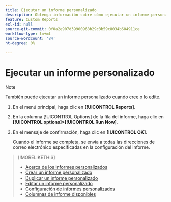 ```yaml
---
title: Ejecutar un informe personalizado
description: Obtenga información sobre cómo ejecutar un informe personalizado inmediatamente.
feature: Custom Reports
exl-id: null
source-git-commit: 0f0a2e907d39900968b29c3b59c8034b604911ce
workflow-type: tm+mt
source-wordcount: '84'
ht-degree: 0%

---
```



# Ejecutar un informe personalizado

>[!NOTE]
>
>También puede ejecutar un informe personalizado cuando [cree](report-create.md) o [lo edite](report-edit.md).

1. En el menú principal, haga clic en **[!UICONTROL Reports]**.
1. En la columna [!UICONTROL Options] de la fila del informe, haga clic en **[!UICONTROL options]>[!UICONTROL Run Now]**.
1. En el mensaje de confirmación, haga clic en **[!UICONTROL OK]**.

   Cuando el informe se completa, se envía a todas las direcciones de correo electrónico especificadas en la configuración del informe.

>[!MORELIKETHIS]
>
>* [Acerca de los informes personalizados](/help/dsp/reports/report-about.md)
>* [Crear un informe personalizado](/help/dsp/reports/report-create.md)
>* [Duplicar un informe personalizado](/help/dsp/reports/report-copy.md)
>* [Editar un informe personalizado](/help/dsp/reports/report-edit.md)
>* [Configuración de informes personalizados](/help/dsp/reports/report-settings.md)
>* [Columnas de informe disponibles](/help/dsp/reports/report-columns.md)

